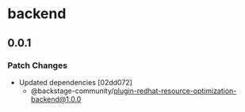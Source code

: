 # backend

## 0.0.1

### Patch Changes

- Updated dependencies [02dd072]
  - @backstage-community/plugin-redhat-resource-optimization-backend@1.0.0
